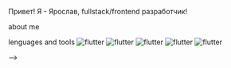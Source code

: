 Привет! Я - Ярослав, fullstack/frontend разработчик!

about me

lenguages and tools
![flutter](https://img.shields.io/badge/JavaScript-black?style=for-the-badge&logo=JavaScript)
![flutter](https://img.shields.io/badge/JavaScript-black?style=for-the-badge&logo=React)
![flutter](https://img.shields.io/badge/JavaScript-black?style=for-the-badge&logo=Redux)
![flutter](https://img.shields.io/badge/JavaScript-black?style=for-the-badge&logo=Node.js)
![flutter](https://img.shields.io/badge/JavaScript-black?style=for-the-badge&logo=SQL)








<!-- 
### Hi there 👋

<!--
**Sinfulk/Sinfulk** is a ✨ _special_ ✨ repository because its `README.md` (this file) appears on your GitHub profile.

Here are some ideas to get you started:

- 🔭 I’m currently working on ...
- 🌱 I’m currently learning ...
- 👯 I’m looking to collaborate on ...
- 🤔 I’m looking for help with ...
- 💬 Ask me about ...
- 📫 How to reach me: ...
- 😄 Pronouns: ...
- ⚡ Fun fact: ...
--> -->
